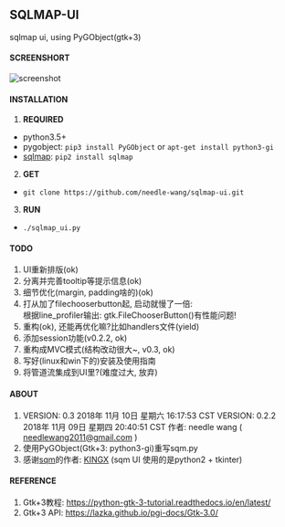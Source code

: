 ## SQLMAP-UI
sqlmap ui, using PyGObject(gtk+3) 


#### SCREENSHORT
![screenshot](https://github.com/needle-wang/sqlmap-ui/blob/master/screenshots/sqlmap-ui1.png)

#### INSTALLATION

1. **REQUIRED**  
  - python3.5+  
  - pygobject: `pip3 install PyGObject` or `apt-get install python3-gi`  
  - [sqlmap](https://github.com/sqlmapproject/sqlmap): `pip2 install sqlmap`
2. **GET**
  - `git clone https://github.com/needle-wang/sqlmap-ui.git`
3. **RUN**  
  - `./sqlmap_ui.py`

#### TODO
1. UI重新排版(ok)
2. 分离并完善tooltip等提示信息(ok)
3. 细节优化(margin, padding啥的)(ok)
4. 打从加了filechooserbutton起, 启动就慢了一倍:  
   根据line_profiler输出: gtk.FileChooserButton()有性能问题!  
5. 重构(ok), 还能再优化嘛?比如handlers文件(yield)
6. 添加session功能(v0.2.2, ok)
7. 重构成MVC模式(结构改动很大~, v0.3, ok)
8. 写好(linux和win下的)安装及使用指南
9. 将管道流集成到UI里?(难度过大, 放弃)

#### ABOUT
1. VERSION: 0.3
   2018年 11月 10日 星期六 16:17:53 CST
   VERSION: 0.2.2  
   2018年 11月 09日 星期四 20:40:51 CST
   作者: needle wang ( needlewang2011@gmail.com )
2. 使用PyGObject(Gtk+3: python3-gi)重写sqm.py
3. 感谢[sqm](https://github.com/kxcode/gui-for-sqlmap)的作者: [KINGX](https://github.com/kxcode) (sqm UI 使用的是python2 + tkinter)

#### REFERENCE
1. Gtk+3教程: https://python-gtk-3-tutorial.readthedocs.io/en/latest/
2. Gtk+3 API: https://lazka.github.io/pgi-docs/Gtk-3.0/
